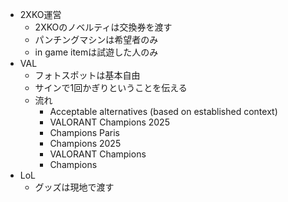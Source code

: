 * 2XKO運営
	* 2XKOのノベルティは交換券を渡す
	* パンチングマシンは希望者のみ
	* in game itemは試遊した人のみ
* VAL
	* フォトスポットは基本自由
	* サインで1回かぎりということを伝える
	* 流れ
		* Acceptable alternatives (based on established context)
		* VALORANT Champions 2025
		* Champions Paris
		* Champions 2025
		* VALORANT Champions
		* Champions
* LoL
	* グッズは現地で渡す